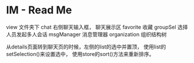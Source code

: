 # IM - Read Me

view 文件夹下
    chat 右侧聊天输入框，
         聊天展示区
    favorite 收藏
    groupSel 选择人员发起多人会话
    msgManager 消息管理器
    organization 组织结构树


从details页面转到聊天页的时候，左侧的list的选中并置顶，
使用list的setSelection()来设置选中，
使用store的sort()方法来重新排序。